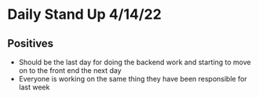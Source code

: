 # Daily Stand Up 4/14/22

## Positives
 - Should be the last day for doing the backend work and starting to move on to the front end the next day
 - Everyone is working on the same thing they have been responsible for last week 
